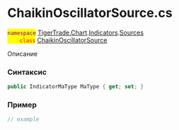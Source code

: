 
# ChaikinOscillatorSource.cs
<mark style="color:purple;">`namespace`</mark> [TigerTrade.Chart](../../../../../TigerTrade.Chart.md).[Indicators](../../../../../TigerTrade.Chart/Indicators.md).[Sources](../../../../../TigerTrade.Chart/Indicators/Sources.md)  
<mark style="color:red;">&nbsp;&nbsp;&nbsp;&nbsp;&nbsp;&nbsp;&nbsp;`class`</mark> [ChaikinOscillatorSource](../../ChaikinOscillatorSource.cs.md)

Описание

### Синтаксис
```csharp
public IndicatorMaType MaType { get; set; }
```
### Пример  
```csharp
// example
```
